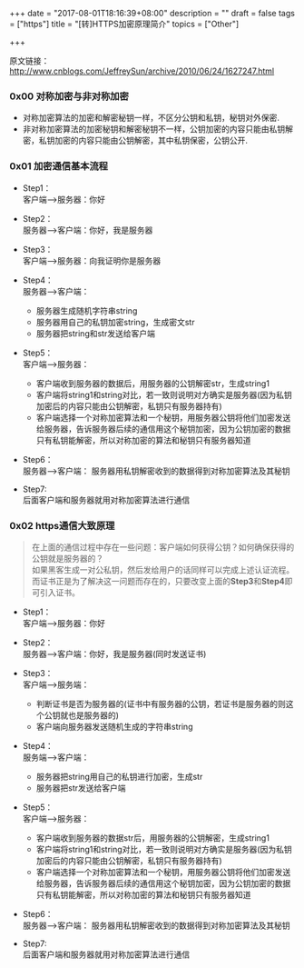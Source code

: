 +++
date = "2017-08-01T18:16:39+08:00"
description = ""
draft = false
tags = ["https"]
title = "[转]HTTPS加密原理简介"
topics = ["Other"]

+++

原文链接：http://www.cnblogs.com/JeffreySun/archive/2010/06/24/1627247.html

### 0x00 对称加密与非对称加密
* 对称加密算法的加密和解密秘钥一样，不区分公钥和私钥，秘钥对外保密.
* 非对称加密算法的加密秘钥和解密秘钥不一样，公钥加密的内容只能由私钥解密，私钥加密的内容只能由公钥解密，其中私钥保密，公钥公开.


### 0x01 加密通信基本流程
* Step1：  
客户端-->服务器：你好

* Step2：  
服务器-->客户端：你好，我是服务器

* Step3：  
客户端-->服务器：向我证明你是服务器

* Step4：  
服务器-->客户端：
    * 服务器生成随机字符串string
    * 服务器用自己的私钥加密string，生成密文str
    * 服务器把string和str发送给客户端

* Step5：  
客户端-->服务器：
    * 客户端收到服务器的数据后，用服务器的公钥解密str，生成string1
    * 客户端将string1和string对比，若一致则说明对方确实是服务器(因为私钥加密后的内容只能由公钥解密，私钥只有服务器持有)
    * 客户端选择一个对称加密算法和一个秘钥，用服务器公钥将他们加密发送给服务器，告诉服务器后续的通信用这个秘钥加密，因为公钥加密的数据只有私钥能解密，所以对称加密的算法和秘钥只有服务器知道

* Step6：  
服务器-->客户端：
服务器用私钥解密收到的数据得到对称加密算法及其秘钥

* Step7:  
后面客户端和服务器就用对称加密算法进行通信

### 0x02 https通信大致原理
> 在上面的通信过程中存在一些问题：客户端如何获得公钥？如何确保获得的公钥就是服务器的？  
如果黑客生成一对公私钥，然后发给用户的话同样可以完成上述认证流程。  
而证书正是为了解决这一问题而存在的，只要改变上面的**Step3**和**Step4**即可引入证书。

* Step1：  
客户端-->服务器：你好

* Step2：  
服务器-->客户端：你好，我是服务器(同时发送证书)

* Step3：  
客户端-->服务端：
    * 判断证书是否为服务器的(证书中有服务器的公钥，若证书是服务器的则这个公钥就也是服务器的)
    * 客户端向服务器发送随机生成的字符串string

* Step4：  
服务端-->客户端：
    * 服务器把string用自己的私钥进行加密，生成str
    * 服务器把str发送给客户端  

* Step5：  
客户端-->服务器：
    * 客户端收到服务器的数据str后，用服务器的公钥解密，生成string1
    * 客户端将string1和string对比，若一致则说明对方确实是服务器(因为私钥加密后的内容只能由公钥解密，私钥只有服务器持有)
    * 客户端选择一个对称加密算法和一个秘钥，用服务器公钥将他们加密发送给服务器，告诉服务器后续的通信用这个秘钥加密，因为公钥加密的数据只有私钥能解密，所以对称加密的算法和秘钥只有服务器知道

* Step6：  
服务器-->客户端：
服务器用私钥解密收到的数据得到对称加密算法及其秘钥

* Step7:  
后面客户端和服务器就用对称加密算法进行通信